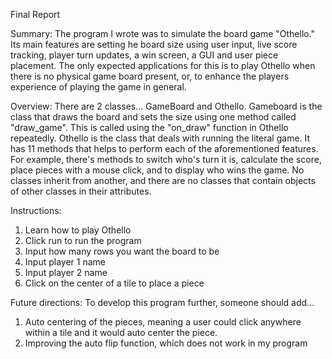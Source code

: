 Final Report

Summary:
The program I wrote was to simulate the board game "Othello." Its main features are setting he board size using user input, live score tracking, player turn updates, a win screen, a GUI and user piece placement. The only expected applications for this is to play Othello when there is no physical game board present, or, to enhance the players experience of playing the game in general.

Overview: 
There are 2 classes... GameBoard and Othello. Gameboard is the class that draws the board and sets the size using one method called "draw_game". This is called using the "on_draw" function in Othello repeatedly. Othello is the class that deals with running the literal game. It has 11 methods that helps to perform each of the aforementioned features. For example, there's methods to switch who's turn it is, calculate the score, place pieces with a mouse click, and to display who wins the game. No classes inherit from another, and there are no classes that contain objects of other classes in their attributes.

Instructions:
1. Learn how to play Othello
2. Click run to run the program
3. Input how many rows you want the board to be
4. Input player 1 name
5. Input player 2 name
6. Click on the center of a tile to place a piece

Future directions:
To develop this program further, someone should add...
1. Auto centering of the pieces, meaning a user could click anywhere within a tile and it would auto center the piece.
2. Improving the auto flip function, which does not work in my program
